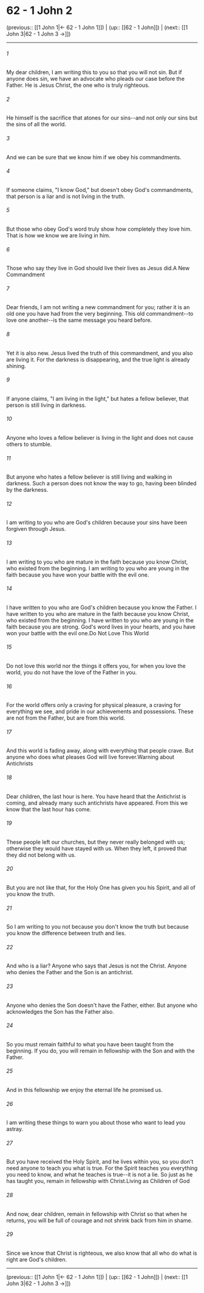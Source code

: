 # 62 - 1 John 2

(previous:: [[1 John 1|← 62 - 1 John 1]]) | (up:: [[62 - 1 John]]) | (next:: [[1 John 3|62 - 1 John 3 →]])

***


###### 1 
My dear children, I am writing this to you so that you will not sin. But if anyone does sin, we have an advocate who pleads our case before the Father. He is Jesus Christ, the one who is truly righteous. 

###### 2 
He himself is the sacrifice that atones for our sins--and not only our sins but the sins of all the world. 

###### 3 
And we can be sure that we know him if we obey his commandments. 

###### 4 
If someone claims, "I know God," but doesn't obey God's commandments, that person is a liar and is not living in the truth. 

###### 5 
But those who obey God's word truly show how completely they love him. That is how we know we are living in him. 

###### 6 
Those who say they live in God should live their lives as Jesus did.A New Commandment 

###### 7 
Dear friends, I am not writing a new commandment for you; rather it is an old one you have had from the very beginning. This old commandment--to love one another--is the same message you heard before. 

###### 8 
Yet it is also new. Jesus lived the truth of this commandment, and you also are living it. For the darkness is disappearing, and the true light is already shining. 

###### 9 
If anyone claims, "I am living in the light," but hates a fellow believer, that person is still living in darkness. 

###### 10 
Anyone who loves a fellow believer is living in the light and does not cause others to stumble. 

###### 11 
But anyone who hates a fellow believer is still living and walking in darkness. Such a person does not know the way to go, having been blinded by the darkness. 

###### 12 
I am writing to you who are God's children because your sins have been forgiven through Jesus. 

###### 13 
I am writing to you who are mature in the faith because you know Christ, who existed from the beginning. I am writing to you who are young in the faith because you have won your battle with the evil one. 

###### 14 
I have written to you who are God's children because you know the Father. I have written to you who are mature in the faith because you know Christ, who existed from the beginning. I have written to you who are young in the faith because you are strong. God's word lives in your hearts, and you have won your battle with the evil one.Do Not Love This World 

###### 15 
Do not love this world nor the things it offers you, for when you love the world, you do not have the love of the Father in you. 

###### 16 
For the world offers only a craving for physical pleasure, a craving for everything we see, and pride in our achievements and possessions. These are not from the Father, but are from this world. 

###### 17 
And this world is fading away, along with everything that people crave. But anyone who does what pleases God will live forever.Warning about Antichrists 

###### 18 
Dear children, the last hour is here. You have heard that the Antichrist is coming, and already many such antichrists have appeared. From this we know that the last hour has come. 

###### 19 
These people left our churches, but they never really belonged with us; otherwise they would have stayed with us. When they left, it proved that they did not belong with us. 

###### 20 
But you are not like that, for the Holy One has given you his Spirit, and all of you know the truth. 

###### 21 
So I am writing to you not because you don't know the truth but because you know the difference between truth and lies. 

###### 22 
And who is a liar? Anyone who says that Jesus is not the Christ. Anyone who denies the Father and the Son is an antichrist. 

###### 23 
Anyone who denies the Son doesn't have the Father, either. But anyone who acknowledges the Son has the Father also. 

###### 24 
So you must remain faithful to what you have been taught from the beginning. If you do, you will remain in fellowship with the Son and with the Father. 

###### 25 
And in this fellowship we enjoy the eternal life he promised us. 

###### 26 
I am writing these things to warn you about those who want to lead you astray. 

###### 27 
But you have received the Holy Spirit, and he lives within you, so you don't need anyone to teach you what is true. For the Spirit teaches you everything you need to know, and what he teaches is true--it is not a lie. So just as he has taught you, remain in fellowship with Christ.Living as Children of God 

###### 28 
And now, dear children, remain in fellowship with Christ so that when he returns, you will be full of courage and not shrink back from him in shame. 

###### 29 
Since we know that Christ is righteous, we also know that all who do what is right are God's children.

***

(previous:: [[1 John 1|← 62 - 1 John 1]]) | (up:: [[62 - 1 John]]) | (next:: [[1 John 3|62 - 1 John 3 →]])
